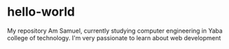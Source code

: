 # hello-world
My repository 
Am Samuel, currently studying computer engineering in Yaba college of technology. I'm very passionate to learn about web development 
